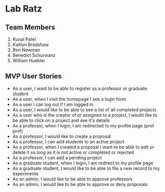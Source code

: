 # Lab Ratz

## Team Members
1. Kunal Patel
2. Kaitlyn Bradshaw
3. Ben Newman
4. Benedict Schurwanz
5. William Huebler

## MVP User Stories
- As a user, I want to be able to register as a professor or graduate student
- As a user, when I visit the homepage I see a login form
- As a user I can log out if I am logged in.
- As a user, I would like to be able to see a list of all completed projects
- As a user who is the creator of or assigned to a project, I would like to be able to click on a project and see it's details
- As a professor, when I login, I am redirected to my profile page (prof prof)
- As a professor, I would like to create a proposal
- As a professor, I can add students to an active project
- As a professor, when I created a proposal I want to be able to edit or delete it so long as it is not active or completed or rejected
- As a professor, I can add a pending project
- As a graduate student, when I login, I am redirect to my profile page
- As a  graduate student, I would like to be able to file a new record to my experiments
- As an admin, I would like to be able to approve professors
- As an admin, I would like to be able to approve or deny proposals

